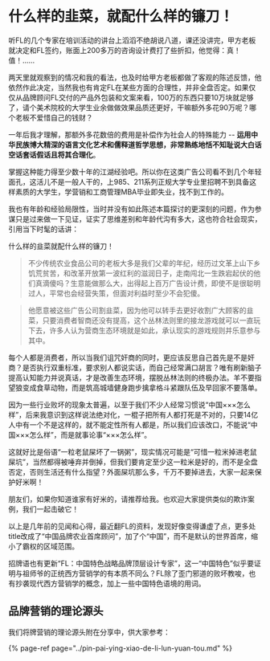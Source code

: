 # 什么样的韭菜，就配什么样的镰刀！

听FL的几个专家在培训活动的讲台上滔滔不绝胡说八道，课还没讲完，甲方老板就决定和FL签约，账面上200多万的咨询设计费打了些折扣，他觉得：真！值！……

两天里就观察到的情况和我的看法，也及时给甲方老板都做了客观的陈述反馈，他依然作此决定，当然我也有肯定FL在某些方面的合理性，并非全盘否定。如果仅仅从品牌顾问FL交付的产品外包装和文案来看，100万的东西只要10万块就足够了，请个美术院校的大学生业余做做效果品质还更好，干嘛额外多花90万呢？哪个老板不爱惜自己的钱财？

一年后我才理解，那额外多花数倍的费用是补偿作为社会人的特殊能力 -- **运用中华民族博大精深的语言文化艺术和儒释道哲学思想，非常熟练地恬不知耻说大白话空话套话假话且将其合理化**。

掌握这种能力得至少数十年的江湖经验吧。所以你在这类广告公司看不到几个年轻面孔，这活儿不是一般人干的，上985、211系列正规大学专业里招聘不到具备这样素质的大学生，学营销和工商管理MBA毕业即失业，找不到工作的。

我也有年龄和经验局限性，当时并没有如此陈述本篇探讨的更深刻的问题，作为参谋只是过来做一下见证，证实了思维差别和年龄代沟有多大，这也符合社会现实，引用当下时髦的话讲：

什么样的韭菜就配什么样的镰刀！

> 不少传统农业食品公司的老板大多是我们父辈的年纪，经历过文革上山下乡饥荒贫苦，和改革开放第一波红利的滋润日子，走南闯北一生跌宕起伏的他们真滴傻吗？生意能做那么大，出得起上百万广告设计费，即使不是很聪明过人，平常也会经营失策，但面对利益时至少不会犯傻。

> 他愿意被这些广告公司割韭菜，因为他可以转手去更好收割广大顾客的韭菜，只要消费者智商还没有提高，这个丛林法则里的接龙游戏就可以一直玩下去，许多人认为营商生态环境就是如此，承认现实的游戏规则并乐意参与其中。

每个人都是消费者，所以当我们诅咒奸商的同时，更应该反思自己首先是不是奸商？是否执行双重标准，要求别人都说实话，而自己经常满口胡言？唯有刷新脑子提高认知能力并说真话，才是改善生态环境，摆脱丛林法则的终极办法。羊不要指望狼变成食草动物，而是筑高城墙健身跑步擒拿格斗紧跟队伍及早回家不要落单。

因为一些行业败坏的现象太普遍，以至于我们不少人经常习惯说“中国×××怎么样”，后来我意识到这样说法绝对化，一棍子把所有人都打死是不对的，只要14亿人中有一个不是这样的，就不能定性所有人都是，所以我们应该改口，不能说“中国×××怎么样”，而是就事论事“×××怎么样”。

这就好比是俗语“一粒老鼠屎坏了一锅粥”，现实情况可能是“可惜一粒米掉进老鼠屎坑”，当然都得被唾弃并倒掉，但我们要肯定至少这一粒米是好的，而不是全盘否定，否则生活还有什么指望？外面屎坑那么多，千万不要掉进去，大家一起来保护好米啊！

朋友们，如果你知道谁家有好米的，请推荐给我。也欢迎大家提供类似的欺诈案例，我们一起击破它！

以上是几年前的见闻和心得，最近翻FL的资料，发现好像变得谦虚了点，更多处title改成了“中国品牌农业首席顾问”，加了个“中国”，而不是默认的世界首席，缩小了霸权的区域范围。

招牌语也有更新“FL：中国特色战略品牌顶层设计专家”，这一“中国特色”似乎要证明与祖师爷的正统西方营销学的有本质不同么？FL除了歪门邪道的败坏教唆，也有抄袭现代西方营销学的概念，加上一些中国特色语境的用词。



## 品牌营销的理论源头

我们将牌营销的理论源头附在分享中，供大家参考：

{% page-ref page="../pin-pai-ying-xiao-de-li-lun-yuan-tou.md" %}

